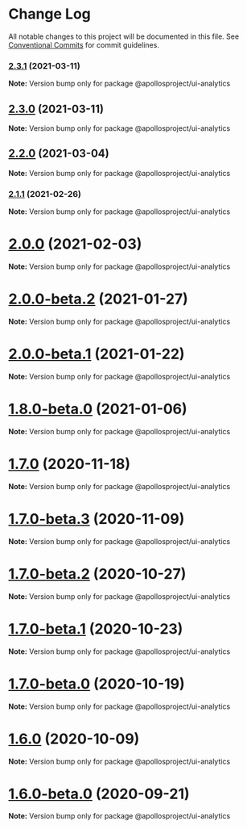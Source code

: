 # Change Log

All notable changes to this project will be documented in this file.
See [Conventional Commits](https://conventionalcommits.org) for commit guidelines.

### [2.3.1](https://github.com/apollosproject/apollos-apps/compare/v2.3.0...v2.3.1) (2021-03-11)

**Note:** Version bump only for package @apollosproject/ui-analytics





## [2.3.0](https://github.com/apollosproject/apollos-apps/compare/v2.2.0...v2.3.0) (2021-03-11)

**Note:** Version bump only for package @apollosproject/ui-analytics





## [2.2.0](https://github.com/apollosproject/apollos-apps/compare/v2.1.1...v2.2.0) (2021-03-04)

**Note:** Version bump only for package @apollosproject/ui-analytics





### [2.1.1](https://github.com/apollosproject/apollos-apps/compare/v2.1.0...v2.1.1) (2021-02-26)

**Note:** Version bump only for package @apollosproject/ui-analytics





# [2.0.0](https://github.com/apollosproject/apollos-apps/compare/v2.0.0-beta.4...v2.0.0) (2021-02-03)

**Note:** Version bump only for package @apollosproject/ui-analytics





# [2.0.0-beta.2](https://github.com/apollosproject/apollos-apps/compare/v2.0.0-beta.1...v2.0.0-beta.2) (2021-01-27)

**Note:** Version bump only for package @apollosproject/ui-analytics





# [2.0.0-beta.1](https://github.com/apollosproject/apollos-apps/compare/v2.0.0-beta.0...v2.0.0-beta.1) (2021-01-22)

**Note:** Version bump only for package @apollosproject/ui-analytics





# [1.8.0-beta.0](https://github.com/apollosproject/apollos-apps/compare/v1.7.0...v1.8.0-beta.0) (2021-01-06)

**Note:** Version bump only for package @apollosproject/ui-analytics





# [1.7.0](https://github.com/apollosproject/apollos-apps/compare/v1.7.0-beta.3...v1.7.0) (2020-11-18)

**Note:** Version bump only for package @apollosproject/ui-analytics





# [1.7.0-beta.3](https://github.com/apollosproject/apollos-apps/compare/v1.7.0-beta.2...v1.7.0-beta.3) (2020-11-09)

**Note:** Version bump only for package @apollosproject/ui-analytics





# [1.7.0-beta.2](https://github.com/apollosproject/apollos-apps/compare/v1.7.0-beta.1...v1.7.0-beta.2) (2020-10-27)

**Note:** Version bump only for package @apollosproject/ui-analytics





# [1.7.0-beta.1](https://github.com/apollosproject/apollos-apps/compare/v1.7.0-beta.0...v1.7.0-beta.1) (2020-10-23)

**Note:** Version bump only for package @apollosproject/ui-analytics





# [1.7.0-beta.0](https://github.com/apollosproject/apollos-apps/compare/v1.6.0...v1.7.0-beta.0) (2020-10-19)

**Note:** Version bump only for package @apollosproject/ui-analytics





# [1.6.0](https://github.com/apollosproject/apollos-apps/compare/v1.6.0-beta.1...v1.6.0) (2020-10-09)

**Note:** Version bump only for package @apollosproject/ui-analytics





# [1.6.0-beta.0](https://github.com/apollosproject/apollos-apps/compare/v1.5.0...v1.6.0-beta.0) (2020-09-21)

**Note:** Version bump only for package @apollosproject/ui-analytics
